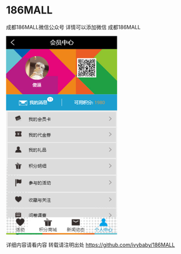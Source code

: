 # 186MALL
成都186MALL微信公众号
详情可以添加微信  成都186MALL


![图片](https://github.com/ivybaby/186MALL/blob/master/index.png)

详细内容请看内容
转载请注明出处  https://github.com/ivybaby/186MALL
